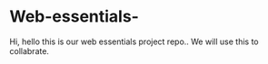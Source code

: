 # Web-essentials-
Hi, hello this is our web essentials project repo.. We will use this to collabrate.
